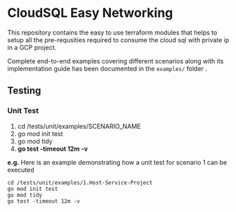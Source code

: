 # CloudSQL Easy Networking

This repository contains the easy to use terraform modules that helps to setup all the pre-requsities required to consume the cloud sql with private ip in a GCP project.

Complete end-to-end examples covering different scenarios along with its implementation guide has been documented in the `examples/` folder .

## Testing

### Unit Test

1. cd /tests/unit/examples/SCENARIO_NAME
2. go mod init test
3. go mod tidy
4. **go test -timeout 12m -v**

**e.g.** Here is an example demonstrating how a unit test for scenario 1 can be executed
```
cd /tests/unit/examples/1.Host-Service-Project
go mod init test
go mod tidy
go test -timeout 12m -v
```




